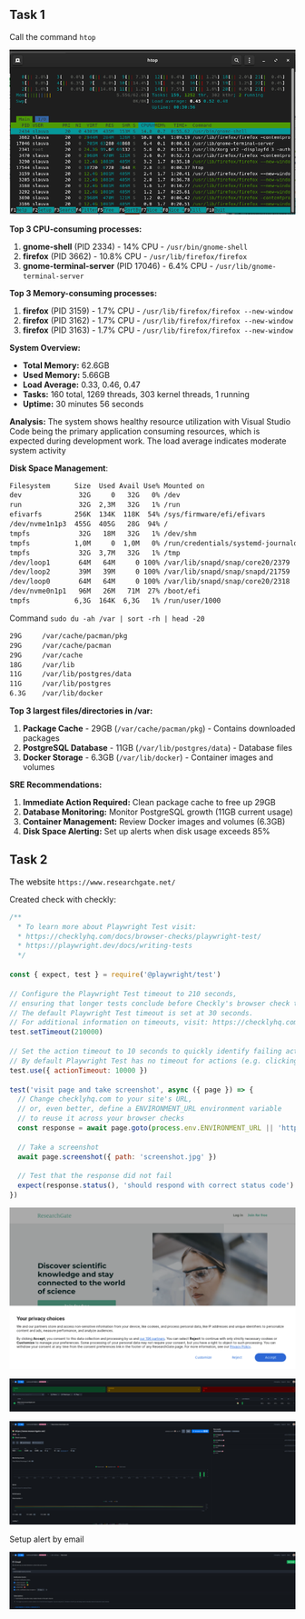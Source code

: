 ## Task 1

Call the command `htop`

![htop](htop.png)

**Top 3 CPU-consuming processes:**
1. **gnome-shell** (PID 2334) - 14% CPU - `/usr/bin/gnome-shell`
1. **firefox** (PID 3662) - 10.8% CPU - `/usr/lib/firefox/firefox`
1. **gnome-terminal-server** (PID 17046) - 6.4% CPU - `/usr/lib/gnome-terminal-server`

**Top 3 Memory-consuming processes:**
1. **firefox** (PID 3159) - 1.7% CPU - `/usr/lib/firefox/firefox --new-window`
2. **firefox** (PID 3162) - 1.7% CPU - `/usr/lib/firefox/firefox --new-window`
3. **firefox** (PID 3163) - 1.7% CPU - `/usr/lib/firefox/firefox --new-window`

**System Overview:**
- **Total Memory:** 62.6GB
- **Used Memory:** 5.66GB
- **Load Average:** 0.33, 0.46, 0.47
- **Tasks:** 160 total, 1269 threads, 303 kernel threads, 1 running
- **Uptime:** 30 minutes 56 seconds

**Analysis:** The system shows healthy resource utilization with Visual Studio Code being the primary application consuming resources, which is expected during development work. The load average indicates moderate system activity

**Disk Space Management**:

~~~bash
Filesystem      Size  Used Avail Use% Mounted on
dev              32G     0   32G   0% /dev
run              32G  2,3M   32G   1% /run
efivarfs        256K  134K  118K  54% /sys/firmware/efi/efivars
/dev/nvme1n1p3  455G  405G   28G  94% /
tmpfs            32G   18M   32G   1% /dev/shm
tmpfs           1,0M     0  1,0M   0% /run/credentials/systemd-journald.service
tmpfs            32G  3,7M   32G   1% /tmp
/dev/loop1       64M   64M     0 100% /var/lib/snapd/snap/core20/2379
/dev/loop2       39M   39M     0 100% /var/lib/snapd/snap/snapd/21759
/dev/loop0       64M   64M     0 100% /var/lib/snapd/snap/core20/2318
/dev/nvme0n1p1   96M   26M   71M  27% /boot/efi
tmpfs           6,3G  164K  6,3G   1% /run/user/1000
~~~

Command `sudo du -ah /var | sort -rh | head -20`

~~~bash
29G     /var/cache/pacman/pkg
29G     /var/cache/pacman
29G     /var/cache
18G     /var/lib
11G     /var/lib/postgres/data
11G     /var/lib/postgres
6.3G    /var/lib/docker
~~~

**Top 3 largest files/directories in /var:**
1. **Package Cache** - 29GB (`/var/cache/pacman/pkg`) - Contains downloaded packages
2. **PostgreSQL Database** - 11GB (`/var/lib/postgres/data`) - Database files
3. **Docker Storage** - 6.3GB (`/var/lib/docker`) - Container images and volumes

**SRE Recommendations:**
1. **Immediate Action Required:** Clean package cache to free up 29GB
2. **Database Monitoring:** Monitor PostgreSQL growth (11GB current usage)
3. **Container Management:** Review Docker images and volumes (6.3GB)
4. **Disk Space Alerting:** Set up alerts when disk usage exceeds 85%

## Task 2

The website `https://www.researchgate.net/`

Created check with checkly:

~~~js
/**
  * To learn more about Playwright Test visit:
  * https://checklyhq.com/docs/browser-checks/playwright-test/
  * https://playwright.dev/docs/writing-tests
  */

const { expect, test } = require('@playwright/test')

// Configure the Playwright Test timeout to 210 seconds,
// ensuring that longer tests conclude before Checkly's browser check timeout of 240 seconds.
// The default Playwright Test timeout is set at 30 seconds.
// For additional information on timeouts, visit: https://checklyhq.com/docs/browser-checks/timeouts/
test.setTimeout(210000)

// Set the action timeout to 10 seconds to quickly identify failing actions.
// By default Playwright Test has no timeout for actions (e.g. clicking an element).
test.use({ actionTimeout: 10000 })

test('visit page and take screenshot', async ({ page }) => {
  // Change checklyhq.com to your site's URL,
  // or, even better, define a ENVIRONMENT_URL environment variable
  // to reuse it across your browser checks
  const response = await page.goto(process.env.ENVIRONMENT_URL || 'https://www.researchgate.net/')

  // Take a screenshot
  await page.screenshot({ path: 'screenshot.jpg' })

  // Test that the response did not fail
  expect(response.status(), 'should respond with correct status code').toBeLessThan(400)
})
~~~

![checkly](checkly_out.png)


![checkly](checkly_monitor.png)

![checkly](image.png)

Setup alert by email

![alt text](image-1.png)
